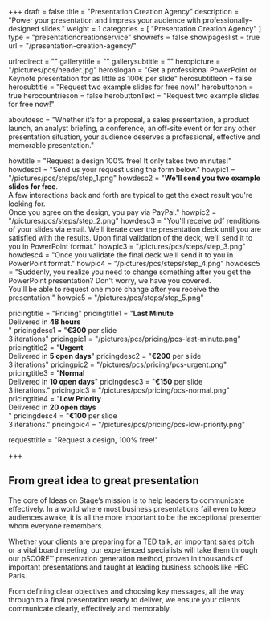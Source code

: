 +++
draft 			= false
title 			= "Presentation Creation Agency"
description		= "Power your presentation and impress your audience with professionally-designed slides."
weight			= 1
categories		= [ "Presentation Creation Agency" ]
type			= "presentationcreationservice"
showrefs		= false
showpageslist	= true
url 				= "/presentation-creation-agency/"

urlredirect		= ""
gallerytitle    = ""
gallerysubtitle = ""
heropicture	    = "/pictures/pcs/header.jpg"
heroslogan      = "Get a professional PowerPoint or Keynote presentation for as little as 100€ per slide"
herosubtitleon  = false
herosubtitle    = "Request two example slides for free now!"
herobuttonon    = true
herocountrieson = false
herobuttonText  = "Request two example slides <br>for free now!"

aboutdesc		= "Whether it’s for a proposal, a sales presentation, a product launch, an analyst briefing, a conference, an off-site event or for any other presentation situation, your audience deserves a professional, effective and memorable presentation."

howtitle			= "Request a design 100% free! It only takes two minutes!"
howdesc1		= "Send us your request using the form below."
howpic1			= "/pictures/pcs/steps/step_1.png"
howdesc2		= "<b>We'll send you two example slides for free</b>.<br>A few interactions back and forth are typical to get the exact result you're looking for.<br>Once you agree on the design, you pay via PayPal."
howpic2			= "/pictures/pcs/steps/step_2.png"
howdesc3		= "You'll receive pdf renditions of your slides via email. We'll iterate over the presentation deck until you are satisfied with the results. Upon final validation of the deck, we'll send it to you in PowerPoint format."
howpic3			= "/pictures/pcs/steps/step_3.png"
howdesc4		= "Once you validate the final deck we'll send it to you in PowerPoint format."
howpic4			= "/pictures/pcs/steps/step_4.png"
howdesc5		= "Suddenly, you realize you need to change something after you get the PowerPoint presentation? Don't worry, we have you covered.<br>You'll be able to request one more change after you receive the presentation!"
howpic5			= "/pictures/pcs/steps/step_5.png"

pricingtitle		= "Pricing"
pricingtitle1	= "<strong>Last Minute</strong><br>Delivered in <strong>48 hours</strong><br>"
pricingdesc1		= "<strong>€300</strong> per slide<br>3 iterations"
pricingpic1			= "/pictures/pcs/pricing/pcs-last-minute.png"
pricingtitle2	= "<strong>Urgent</strong><br>Delivered in <strong>5 open days</strong>"
pricingdesc2		= "<strong>€200</strong> per slide<br>3 iterations"
pricingpic2			= "/pictures/pcs/pricing/pcs-urgent.png"
pricingtitle3	= "<strong>Normal</strong><br>Delivered in <strong>10 open days</strong>"
pricingdesc3		= "<strong>€150</strong> per slide<br>3 iterations."
pricingpic3			= "/pictures/pcs/pricing/pcs-normal.png"
pricingtitle4	= "<strong>Low Priority</strong><br>Delivered in <strong>20 open days</strong><br>"
pricingdesc4		= "<strong>€100</strong> per slide<br>3 iterations."
pricingpic4			= "/pictures/pcs/pricing/pcs-low-priority.png"

requesttitle		= "Request a design, 100% free!"

+++
## From great idea to great presentation
The core of Ideas on Stage’s mission is to help leaders to communicate effectively. In a world where most business presentations fail even to keep audiences awake, it is all the more important to be the exceptional presenter whom everyone remembers.

Whether your clients are preparing for a TED talk, an important sales pitch or a vital board meeting, our experienced specialists will take them through our pSCORE™ presentation generation method, proven in thousands of important presentations and taught at leading business schools like HEC Paris.

From defining clear objectives and choosing key messages, all the way through to a final presentation ready to deliver, we ensure your clients communicate clearly, effectively and memorably. 